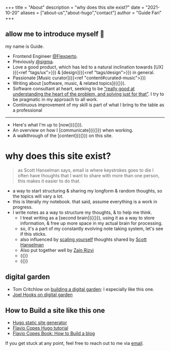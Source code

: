 +++
title = "About"
description = "why does this site exist?"
date = "2021-10-20"
aliases = ["about-us","about-hugo","contact"]
author = "Guide Fari"
+++

## allow me to introduce myself 🎵

my name is Guide.

- Frontend Engineer [@Flexperto](https://flexperto.com/en/).
- Previously [@sigma](https://sigmadigital.io/).
- Love a good product, which has led to a natural inclination towards [UX]({{<ref "tags/ux">}}) & [design]({{<ref "tags/design">}}) in general.
- Passionate [Music curator]({{<ref "content#curated-music">}})
- Writing about [software, music, & related topics]({{<ref content>}}).
- Software consultant at heart, seeking to be [“really good at understanding the heart of the problem, and solving just for that”](https://youtu.be/lvs7VEsQzKY?t=178). I try to be pragmatic in my approach to all work.
- Continuous improvement of my skill is part of what I bring to the table as a professional

---

- Here's what I'm up to [now]({{<ref now>}}).
- An overview on how I [communicate]({{<ref communications-readme>}}) when working.
- A walkthrough of the [content]({{<ref content>}}) on this site.

# why does this site exist?

> as Scott Hanselman says, email is where keystrokes goes to die
> I often have thoughts that I want to share with more than one person, this makes it easier to do that.

- a way to start structuring & sharing my longform & random thoughts, so the topics will vary a lot.
- this is literally my notebook. that said, assume everything is a work in progress.
- I write notes as a way to structure my thoughts, & to help me think.
  - I treat writing as a [second brain]({{<ref tiago-forte>}}), using it as a way to store information, & free up more space in my actual brain for processing.
  - so, it's a part of my constantly evolving note taking system, let's see if this sticks.
  - also influenced by [scaling yourself](https://www.hanselman.com/blog/scott-hanselmans-complete-list-of-productivity-tips) thoughts shared by [Scott Hanselman](https://www.hanselman.com/about)
  - Also put together well by [Zain Rizvi](https://www.zainrizvi.io/#why-i-write)
  - {{<youtube V4NJo2Mfvrc>}}
  - {{<youtube NKHF5VZmCig>}}

## digital garden

- Tom Critchlow on [building a digital garden](https://tomcritchlow.com/2019/02/17/building-digital-garden/): I especially like this one.
- [Joel Hooks on digital garden](https://joelhooks.com/digital-garden)

## How to Build a site like this one

- [Hugo static site generator](https://gohugo.io/)
- [Flavio Copes Hugo tutorial](https://flaviocopes.com/start-blog-with-hugo/)
- [Flavio Copes Book: How to Build a blog](https://flaviocopes.com/page/book-blog/)

If you get stuck at any point, feel free to reach out to me via [email](mailto:yo@guidefari.com).
